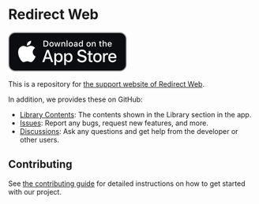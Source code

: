# Redirect Web

[![appstore-badge.svg](./static/img/appstore-badge.svg)](https://apps.apple.com/au/app/id1571283503)

This is a repository for [the support website of Redirect Web](https://mshibanami.github.io/redirect-web).

In addition, we provides these on GitHub:

- [Library Contents](./library): The contents shown in the Library section in the app.
- [Issues](https://github.com/mshibanami/RedirectWeb/issues): Report any bugs, request new features, and more.
- [Discussions](https://github.com/mshibanami/RedirectWeb/discussions): Ask any questions and get help from the developer or other users.

## Contributing

See [the contributing guide](CONTRIBUTING.md) for detailed instructions on how to get started with our project.
